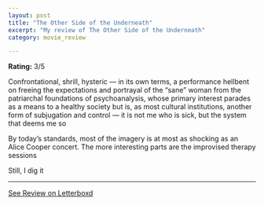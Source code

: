 ```yaml
---
layout: post
title: "The Other Side of the Underneath"
excerpt: "My review of The Other Side of the Underneath"
category: movie_review

---
```


**Rating:** 3/5

Confrontational, shrill, hysteric — in its own terms, a performance hellbent on freeing the expectations and portrayal of the “sane” woman from the patriarchal foundations of psychoanalysis, whose primary interest parades as a means to a healthy society but is, as most cultural institutions, another form of subjugation and control — it is not me who is sick, but the system that deems me so

By today’s standards, most of the imagery is at most as shocking as an Alice Cooper concert. The more interesting parts are the improvised therapy sessions

Still, I dig it

<hr>

[See Review on Letterboxd](https://boxd.it/3RWvUL)
